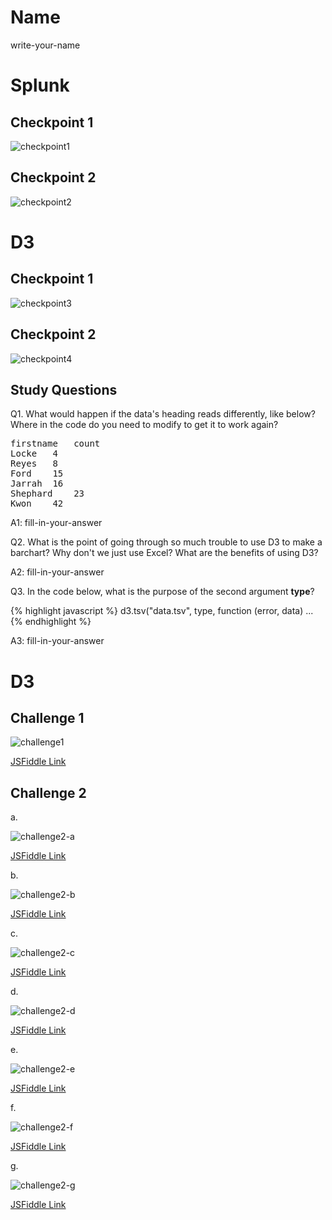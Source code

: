 # Name

write-your-name

# Splunk

## Checkpoint 1

![checkpoint1](checkpoint1.png?raw=true)

## Checkpoint 2

![checkpoint2](checkpoint2.png?raw=true)

# D3

## Checkpoint 1

![checkpoint3](checkpoint3.png?raw=true)

## Checkpoint 2

![checkpoint4](checkpoint4.png?raw=true)

## Study Questions

Q1. What would happen if the data's heading reads differently, like below? Where in the code do you need to modify to get it to work again?

<pre>
firstname	count
Locke	4
Reyes	8
Ford	15
Jarrah	16
Shephard	23
Kwon	42</pre>

A1: fill-in-your-answer

Q2. What is the point of going through so much trouble to use D3 to make a barchart?  Why don't we just use Excel? What are the benefits of using D3?

A2: fill-in-your-answer


Q3. In the code below, what is the purpose of the second argument __type__?

 {% highlight javascript %}
 d3.tsv("data.tsv", type, function (error, data) ...
 {% endhighlight %}

A3: fill-in-your-answer


# D3

## Challenge 1

![challenge1](challenge1.png?raw=true)

[JSFiddle Link](http://jsfiddle.net/replace-this-path)

## Challenge 2

a.

![challenge2-a](challenge2-a.png?raw=true)

[JSFiddle Link](http://jsfiddle.net/replace-this-path)

b.

![challenge2-b](challenge2-b.png?raw=true)

[JSFiddle Link](http://jsfiddle.net/replace-this-path)

c.

![challenge2-c](challenge2-c.png?raw=true)

[JSFiddle Link](http://jsfiddle.net/replace-this-path)

d.

![challenge2-d](challenge2-d.png?raw=true)

[JSFiddle Link](http://jsfiddle.net/replace-this-path)

e.

![challenge2-e](challenge2-e.png?raw=true)

[JSFiddle Link](http://jsfiddle.net/replace-this-path)

f.

![challenge2-f](challenge2-f.png?raw=true)

[JSFiddle Link](http://jsfiddle.net/replace-this-path)


g.

![challenge2-g](challenge2-g.png?raw=true)

[JSFiddle Link](http://jsfiddle.net/replace-this-path)
